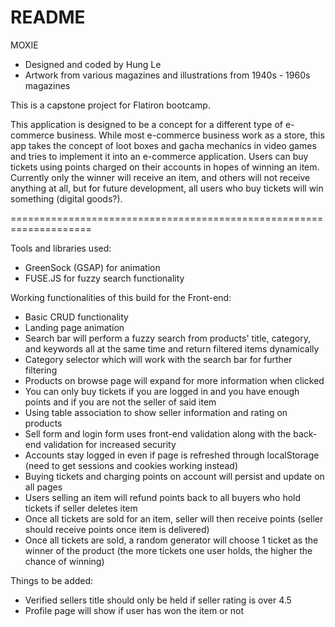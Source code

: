 # README

MOXIE

- Designed and coded by Hung Le
- Artwork from various magazines and illustrations from 1940s - 1960s magazines

This is a capstone project for Flatiron bootcamp.

This application is designed to be a concept for a different type of e-commerce business. While most e-commerce business work as a store, this app takes the concept of loot boxes and gacha mechanics in video games and tries to implement it into an e-commerce application. Users can buy tickets using points charged on their accounts in hopes of winning an item. Currently only the winner will receive an item, and others will not receive anything at all, but for future development, all users who buy tickets will win something (digital goods?).

====================================================================

Tools and libraries used:

- GreenSock (GSAP) for animation
- FUSE.JS for fuzzy search functionality

Working functionalities of this build for the Front-end:

- Basic CRUD functionality
- Landing page animation
- Search bar will perform a fuzzy search from products' title, category, and keywords all at the same time and return filtered items dynamically
- Category selector which will work with the search bar for further filtering
- Products on browse page will expand for more information when clicked
- You can only buy tickets if you are logged in and you have enough points and if you are not the seller of said item
- Using table association to show seller information and rating on products
- Sell form and login form uses front-end validation along with the back-end validation for increased security
- Accounts stay logged in even if page is refreshed through localStorage (need to get sessions and cookies working instead)
- Buying tickets and charging points on account will persist and update on all pages
- Users selling an item will refund points back to all buyers who hold tickets if seller deletes item
- Once all tickets are sold for an item, seller will then receive points (seller should receive points once item is delivered)
- Once all tickets are sold, a random generator will choose 1 ticket as the winner of the product (the more tickets one user holds, the higher the chance of winning)

Things to be added:

- Verified sellers title should only be held if seller rating is over 4.5
- Profile page will show if user has won the item or not
